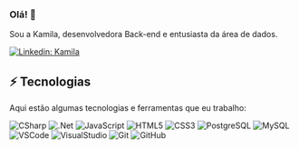### Olá! 👋

Sou a Kamila, desenvolvedora Back-end e entusiasta da área de dados. 

[![Linkedin: Kamila](https://img.shields.io/badge/-Linkedin-blue?style=flat-square&logo=Linkedin&logoColor=white&link=https://www.linkedin.com/in/kamila-luz-b1a090136)](https://www.linkedin.com/in/kamila-luz-b1a090136)

## ⚡ Tecnologias

Aqui estão algumas tecnologias e ferramentas que eu trabalho:

![CSharp](https://img.shields.io/badge/-csharp-purple?style=flat-square&logo=csharp)
![.Net](https://img.shields.io/badge/-.NET-purple?style=flat-square&logo=dotnet)
![JavaScript](https://img.shields.io/badge/-JavaScript-black?style=flat-square&logo=javascript)
![HTML5](https://img.shields.io/badge/-HTML5-E34F26?style=flat-square&logo=html5&logoColor=white)
![CSS3](https://img.shields.io/badge/-CSS3-1572B6?style=flat-square&logo=css3)
![PostgreSQL](https://img.shields.io/badge/-PostgreSQL-white?style=flat-square&logo=PostgreSQL)
![MySQL](https://img.shields.io/badge/-MySQL-white?style=flat-square&logo=mysql)
![VSCode](https://img.shields.io/badge/-VSCode-007ACC?style=flat-square&logo=visual-studio-code&logoColor=white)
![VisualStudio](https://img.shields.io/badge/-visualstudio-purple?style=flat-square&logo=visualstudio)
![Git](https://img.shields.io/badge/-Git-black?style=flat-square&logo=git)
![GitHub](https://img.shields.io/badge/-GitHub-181717?style=flat-square&logo=github)

 
      

##
